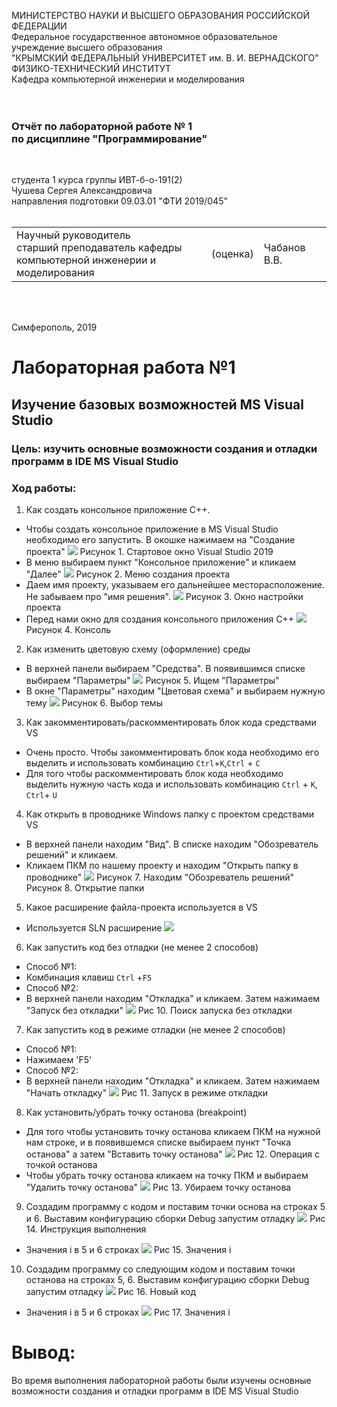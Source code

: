 МИНИСТЕРСТВО НАУКИ  И ВЫСШЕГО ОБРАЗОВАНИЯ РОССИЙСКОЙ ФЕДЕРАЦИИ<br/>
Федеральное государственное автономное образовательное учреждение высшего образования<br/>
"КРЫМСКИЙ ФЕДЕРАЛЬНЫЙ УНИВЕРСИТЕТ им. В. И. ВЕРНАДСКОГО"<br/>
ФИЗИКО-ТЕХНИЧЕСКИЙ ИНСТИТУТ<br/>
Кафедра компьютерной инженерии и моделирования<br/>
<br/><br/>

### Отчёт по лабораторной работе № 1<br/> по дисциплине "Программирование"

<br/>

студента 1 курса группы ИВТ-б-о-191(2)<br/>
Чушева Сергея Александровича<br/>
направления подготовки 09.03.01 "ФТИ 2019/045"<br/>
<br/>

<table>
<tr><td>Научный руководитель<br/> старший преподаватель кафедры<br/> компьютерной инженерии и моделирования</td>
<td>(оценка)</td>
<td>Чабанов В.В.</td>
</tr>
</table>
<br/><br/>

Симферополь, 2019


# Лабораторная работа №1
## Изучение базовых возможностей MS Visual Studiо


### Цель: изучить основные возможности создания и отладки программ в IDE MS Visual Studio
### Ход работы:
1. Как создать консольное приложение С++.
+ Чтобы создать консольное приложение в MS Visual Studio необходимо его запустить. В окошке нажимаем на "Создание проекта"
![](https://github.com/Sergey-Chushev/Lab/blob/master/Экран/1.png?raw=true)
Рисунок 1. Стартовое окно Visual Studio 2019
+ В меню выбираем пункт "Консольное приложение" и кликаем "Далее"
![](https://github.com/Sergey-Chushev/Lab/blob/master/%D0%AD%D0%BA%D1%80%D0%B0%D0%BD/2.png)
Рисунок 2.  Меню создания проекта
+ Даем имя проекту, указываем его дальнейшее месторасположение. Не забываем про "имя решения".
![](https://github.com/Sergey-Chushev/Lab/blob/master/%D0%AD%D0%BA%D1%80%D0%B0%D0%BD/3.png)
Рисунок 3. Окно настройки проекта
+ Перед нами окно для создания консольного приложения С++
![](https://github.com/Sergey-Chushev/Lab/blob/master/%D0%AD%D0%BA%D1%80%D0%B0%D0%BD/4.png)
Рисунок 4. Консоль 
2. Как изменить цветовую схему (оформление) среды
+ В верхней панели выбираем "Средства". В появившимся списке выбираем "Параметры"
![](https://github.com/Sergey-Chushev/Lab/blob/master/%D0%AD%D0%BA%D1%80%D0%B0%D0%BD/5.png)
Рисунок 5. Ищем "Параметры"
+ В окне "Параметры" находим "Цветовая схема" и выбираем нужную тему
![](https://github.com/Sergey-Chushev/Lab/blob/master/%D0%AD%D0%BA%D1%80%D0%B0%D0%BD/6.png)
Рисунок 6. Выбор темы
3. Как закомментировать/раскомментировать блок кода средствами VS
+ Очень просто. Чтобы закомментировать блок кода необходимо его выделить и использовать комбинацию `Ctrl`+`K`,`Ctrl` + `C`
+ Для того чтобы раскомментировать блок кода необходимо выделить нужную часть кода и использовать комбинацию `Ctrl` + `K`, `Ctrl`+ `U`
4. Как открыть в проводнике Windows папку с проектом средствами VS
+ В верхней панели находим "Вид". В списке находим "Обозреватель решений" и кликаем.
+ Кликаем ПКМ по нашему проекту и находим "Открыть папку в проводнике"
![](https://github.com/Sergey-Chushev/Lab/blob/master/%D0%AD%D0%BA%D1%80%D0%B0%D0%BD/7%2B8.jpg)
Рисунок 7. Находим "Обозреватель решений"
Рисунок 8. Открытие папки
5. Какое расширение файла-проекта используется в VS
+ Используется SLN  расширение
![](https://github.com/Sergey-Chushev/Lab/blob/master/%D0%AD%D0%BA%D1%80%D0%B0%D0%BD/9.png)
6. Как запустить код без отладки (не менее 2 способов)
+ Способ №1:
+ Комбинация клавиш `Ctrl` +`F5`
+ Способ №2:
+ В верхней панели находим "Откладка" и кликаем. Затем нажимаем "Запуск без откладки"
![](https://github.com/Sergey-Chushev/Lab/blob/master/Экран/10.png?raw=true)
Рис 10. Поиск запуска без откладки
7. Как запустить код в режиме отладки (не менее 2 способов)
+ Способ №1:
+ Нажимаем 'F5'
+ Cпособ №2:
+ В верхней панели находим "Откладка" и кликаем. Затем нажимаем "Начать откладку"
![](https://github.com/Sergey-Chushev/Lab/blob/master/%D0%AD%D0%BA%D1%80%D0%B0%D0%BD/11.png)
Рис 11. Запуск в режиме откладки
8. Как установить/убрать точку останова (breakpoint)
+ Для того чтобы установить точку останова кликаем ПКМ на нужной нам строке, и в появившемся списке выбираем пункт "Точка останова" а затем "Вставить точку останова"
![](https://github.com/Sergey-Chushev/Lab/blob/master/%D0%AD%D0%BA%D1%80%D0%B0%D0%BD/12.png)
Рис 12. Операция с точкой останова
+ Чтобы убрать точку останова кликаем на точку ПКМ и выбираем "Удалить точку останова"
![](https://github.com/Sergey-Chushev/Lab/blob/master/Экран/13.png?raw=true)
Рис 13. Убираем точку останова
9. Создадим программу с кодом и поставим точки основа на строках 5 и 6. Выставим конфигурацию сборки Debug запустим отладку 
![](https://github.com/Sergey-Chushev/Lab/blob/master/%D0%AD%D0%BA%D1%80%D0%B0%D0%BD/14.jpg)
Рис 14. Инструкция выполнения 
+ Значения i в 5 и 6 строках
![](https://github.com/Sergey-Chushev/Lab/blob/master/Экран/15.jpg?raw=true)
Рис 15. Значения i
10. Создадим программу со следующим кодом и поставим точки останова на строках 5, 6. Выставим конфигурацию сборки Debug запустим отладку 
![](https://github.com/Sergey-Chushev/Lab/blob/master/Экран/16.jpg?raw=true)
Рис 16. Новый код
+ Значения i в 5 и 6 строках
![](https://github.com/Sergey-Chushev/Lab/blob/master/Экран/17.jpg?raw=true)
Рис 17. Значения i
# Вывод:
Во время выполнения лабораторной работы были изучены основные возможности создания и отладки программ в IDE MS Visual Studio











